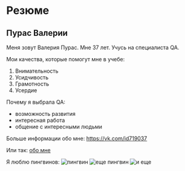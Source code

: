 

# Резюме
## Пурас Валерии

Меня зовут Валерия Пурас. 
Мне 37 лет.
Учусь на специалиста QA.

Мои качества, которые помогут мне в учебе:
1. Внимательность
2. Усидчивость 
3. Грамотность 
4. Усердие 

Почему я выбрала QA:
* возможность развития
* интересная работа
* общение с интересными людьми 

Больше информации обо мне: <https://vk.com/id719037>

Или так:
[обо мне](https://vk.com/id719037)

Я люблю пингвинов:
![пингвин](https://cdn.tripster.ru/thumbs2/69be22c8-1ee7-11ef-98f9-9601dc54faa2.1220x600.jpeg)
![еще пингвин](https://www.krinfo.ru/content/upload/article_image_11121.jpg)
![и еще](https://poisknews.ru/wp-content/uploads/2025/02/000-3.jpg)